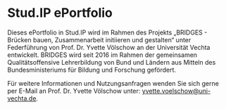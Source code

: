 # Stud.IP ePortfolio

Dieses ePortfolio in Stud.IP wird im Rahmen des Projekts „BRIDGES - Brücken bauen, Zusammenarbeit initiieren und gestalten“ unter Federführung von Prof. Dr. Yvette Völschow an der Universität Vechta entwickelt. BRIDGES wird seit 2016 im Rahmen der gemeinsamen Qualitätsoffensive Lehrerbildung von Bund und Ländern aus Mitteln des Bundesministeriums für Bildung und Forschung gefördert.

Für weitere Informationen und Nutzungsanfragen wenden Sie sich gerne per E-Mail an Prof. Dr. Yvette Völschow unter: yvette.voelschow@uni-vechta.de.
